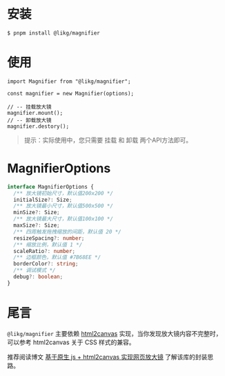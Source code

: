 # 安装

```shell
$ pnpm install @likg/magnifier
```


# 使用

```tsx
import Magnifier from "@likg/magnifier";

const magnifier = new Magnifier(options);

// -- 挂载放大镜
magnifier.mount();
// -- 卸载放大镜
magnifier.destory();
```

> 提示：实际使用中，您只需要 挂载 和 卸载 两个API方法即可。

# MagnifierOptions

```ts
interface MagnifierOptions {
  /** 放大镜初始尺寸，默认值200x200 */
  initialSize?: Size;
  /** 放大镜最小尺寸，默认值500x500 */
  minSize?: Size;
  /** 放大镜最大尺寸，默认值100x100 */
  maxSize?: Size;
  /** 四周触发拖拽缩放的间距，默认值 20 */
  resizeSpacing?: number;
  /** 缩放比例，默认值 1 */
  scaleRatio?: number;
  /** 边框颜色，默认值 #7B68EE */
  borderColor?: string;
  /** 调试模式 */
  debug?: boolean;
}
```

# 尾言

`@likg/magnifier` 主要依赖 [html2canvas](https://html2canvas.hertzen.com/) 实现，当你发现放大镜内容不完整时，可以参考 html2canvas 关于 CSS 样式的兼容。

推荐阅读博文 [基于原生 js + html2canvas 实现网页放大镜](https://juejin.cn/spost/7313242064196141065) 了解该库的封装思路。
